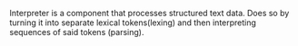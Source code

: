 Interpreter is a component that processes structured text data. Does so by turning it into separate lexical
tokens(lexing) and then interpreting sequences of said tokens (parsing).
